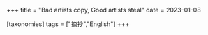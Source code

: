 +++
title = "Bad artists copy, Good artists steal"
date = 2023-01-08

[taxonomies]
tags = ["摘抄","English"]
+++ 
<!-- more -->